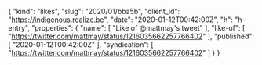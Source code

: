{
  "kind": "likes",
  "slug": "2020/01/bba5b",
  "client_id": "https://indigenous.realize.be",
  "date": "2020-01-12T00:42:00Z",
  "h": "h-entry",
  "properties": {
    "name": [
      "Like of @mattmay's tweet"
    ],
    "like-of": [
      "https://twitter.com/mattmay/status/1216035662257766402"
    ],
    "published": [
      "2020-01-12T00:42:00Z"
    ],
    "syndication": [
      "https://twitter.com/mattmay/status/1216035662257766402"
    ]
  }
}
